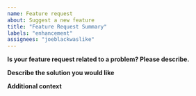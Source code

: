 ```yaml
---
name: Feature request
about: Suggest a new feature
title: "Feature Request Summary"
labels: "enhancement"
assignees: "joeblackwaslike"
---
```


**Is your feature request related to a problem? Please describe.**

<!-- A clear and concise description of what the problem is. Ex. I'm always frustrated when ... -->

**Describe the solution you would like**

<!-- A clear and concise description of what you want to happen. -->

**Additional context**

<!-- Add any other context or screenshots about the feature request here. -->
